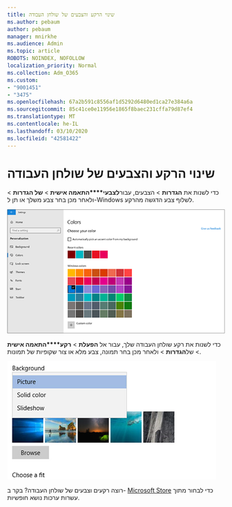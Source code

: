 ```yaml
---
title: שינוי הרקע והצבעים של שולחן העבודה
ms.author: pebaum
author: pebaum
manager: mnirkhe
ms.audience: Admin
ms.topic: article
ROBOTS: NOINDEX, NOFOLLOW
localization_priority: Normal
ms.collection: Adm_O365
ms.custom:
- "9001451"
- "3475"
ms.openlocfilehash: 67a2b591c8556af1d5292d6480ed1ca27e384a6a
ms.sourcegitcommit: 85c41ce0e11956e1865f8baec231cffa79d87ef4
ms.translationtype: MT
ms.contentlocale: he-IL
ms.lasthandoff: 03/10/2020
ms.locfileid: "42581422"
---
```

# <a name="change-your-desktop-background-and-colors"></a>שינוי הרקע והצבעים של שולחן העבודה

כדי לשנות את **הגדרות** > הצבעים, עבור**לצבעי****התאמה אישית** > **של הגדרות** > ולאחר מכן בחר צבע משלך או תן ל-Windows לשלוף צבע הדגשה מהרקע.

![התאמה אישית של הצבעים שלך ב-Windows.](media/windows-personalization-colors.png)

כדי לשנות את רקע שולחן העבודה שלך, עבור אל **הפעלת** > **רקע****התאמה אישית** > של**הגדרות** > ולאחר מכן בחר תמונה, צבע מלא או צור שקופיות של תמונות. 

![שנה את רקע שולחן העבודה של Windows.](media/windows-desktop-background.png)

רוצה רקעים וצבעים של שולחן העבודה? בקר ב- [Microsoft Store](https://www.microsoft.com/store/collections/windowsthemes) כדי לבחור מתוך עשרות ערכות נושא חופשיות.
